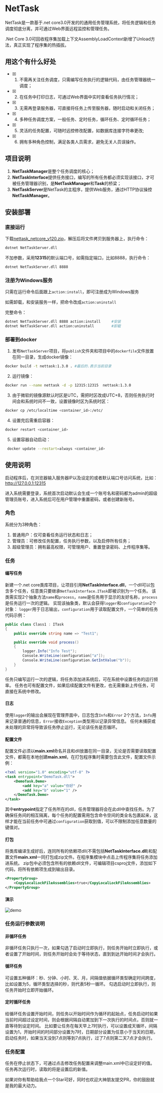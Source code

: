# NetTask
NetTask是一款基于.net core3.0开发的的通用任务管理系统，将任务逻辑和任务调度彻底分离，并可通过Web界面远程监控和管理任务。

.Net Core 3.0可回收程序集加载上下文AssemblyLoadContext新增了Unload方法，真正实现了程序集的热插拔。

## 用这个有什么好处
- [x] 1. 不需再关注任务调度，只需编写任务执行的逻辑代码，由任务管理器统一调度；
- [x] 2. 在任务中打印日志，可通过Web界面中实时查看任务执行情况；
- [x] 3. 无需再登录服务器，可直接将任务上传至服务器，随时启动和关闭任务；
- [x] 4. 多种任务调度方案，一般任务、定时任务，循环任务、定时循环任务；
- [x] 5. 灵活的任务配置，可随时远控修改配置，如数据库连接字符串更改;
- [x] 6. 拥有多种角色控制，满足各类人员需求，避免无关人员误操作。

## 项目说明

1. **NetTaskManager**是整个任务调度的核心；
2. **NetTaskInterface**提供任务接口，编写的所有任务都必须实现该接口，才可被任务管理器识别，是**NetTaskManager**和**Task**的桥梁；
3. **NetTaskServer**是NetTask的主程序，提供Web服务，通过HTTP协议操控**NetTaskManager**。

## 安装部署

### 直接运行

下载[nettask_netcore_v120.zip](https://github.com/Mcdull0921/NetTask/releases/download/v1.2.0/nettask_netcore_v120.zip)，解压后将文件拷贝到服务器上，执行命令：

```bash
dotnet NetTaskServer.dll
```

不加参数，采用**12315**的默认端口号，如需指定端口，比如8888，执行命令：

```bash
dotnet NetTaskServer.dll 8888
```

### 注册为Windows服务

只需在运行命令后面跟上`action:install`，即可注册成为Windows服务

如需卸载，和安装服务一样，把命令改成`action:uninstall`

完整命令：

```bash
dotnet NetTaskServer.dll 8888 action:install     #安装
dotnet NetTaskServer.dll action:uninstall        #卸载
```

### 部署到docker

1. 发布`NetTaskServer`项目，将`publish`文件夹和项目中的`dockerfile`文件放置在同一目录，生成docker镜像：
```bash
docker build -t nettask:1.3.0 . #最后的.表示当前目录
```
2. 运行镜像：
```bash
docker run --name nettask -d -p 12315:12315  nettask:1.3.0
```
3. 由于微软的镜像源默认时区是UTC，需把时区改成UTC+8，否则任务执行时间会和系统时间不一致，设置镜像时区为系统时区：
```bash
docker cp /etc/localtime <container_id>:/etc/
```
4. 设置完后需重启容器：
```bash
docker restart <container_id>
```
5. 设置容器自动启动：
```bash
 docker update --restart=always <container_id>
```

## 使用说明

启动程序后，在浏览器输入服务器IP以及设定的或者默认端口号访问系统，比如：http://127.0.0.1:12315

进入系统需要登录，系统首次启动默认会生成一个账号名和密码都为admin的超级管理员账号，进入系统后可在用户管理中重置密码，或者创建新账号。

### 角色

系统分为3种角色：

1. 普通用户：仅可查看任务运行状态和日志；
2. 管理员：可修改任务配置，任务执行参数，以及启停所有任务；
3. 超级管理员：拥有最高权限，可管理用户、重置登录密码、上传程序集等。

### 任务

#### 编写任务

新建一个.net core类库项目，让项目引用**NetTaskInterface.dll**，一个dll可以包含多个任务，任意类只要继承`NetTaskInterface.ITask`即被识别为一个任务。
该类需实现2个抽象方法`name`和`process`，`name`是任务用于显示的友好名称，`process`是任务运行一次的逻辑。
实现该抽象类，默认会获得`logger`和`configuration`2个对象： `logger`用于日志输出，`configuration`用于读取配置文件，一个简单的任务代码示例：

```C#
public class Class1 : ITask
{
    public override string name => "Test1";

    public override void process()
    {
        logger.Info("Info Test");
        Console.WriteLine(configuration["a"]);
        Console.WriteLine(configuration.GetIntValue("b"));
    }
}
```

任务只编写运行一次的逻辑，将任务添加进系统后，可在系统中设置任务的运行频率。
任务也可有配置文件，如果后续配置文件有更改，也无需重新上传任务，可直接在系统中修改。

#### 日志

使用`logger`的输出会展现在管理界面中，日志包含`Info`和`Error` 2个方法，`Info`用来记录普通的信息，`Error`接收`Exception`类型用以记录异常信息。
任何未捕获或未处理的异常将导致该任务停止运行，无论该任务是否循环。

#### 配置文件

配置文件必须以**main.xml**命名并且和dll放置在同一目录，无论是否需要读取配置文件，都需在本地创建**main.xml**，在打包程序集时需要包含此文件，配置文件示例：

```xml
<?xml version="1.0" encoding="utf-8" ?>
<task entrypoint="DemoTask.dll">
	<DemoTask.Demo>
		<add key="a" value="你好" />
		<add key="b" value="1" />
	</DemoTask.Demo>
</task>
```

其中**entrypoint**指定了任务所在的dll，任务管理器将会在此dll中查找任务。为了确保任务间的相互隔离，每个任务的配置需用包含命令空间的类全名包裹起来，这样才能在当前任务中可通过`configuration`获取到值，可以不限制添加任意数量的键值对。

#### 打包

将类库编译生成好后，连同所有的依赖项dll(不需包括**NetTaskInterface.dll**)和配置文件**main.xml**一同打包成zip文件。在程序集模块中点击上传程序集将任务添加进系统。
zip包中必须包含所有的依赖dll文件，可编辑项目csproj文件，添加如下代码，将所有依赖项生成到输出目录。

```xml
<PropertyGroup>
    <CopyLocalLockFileAssemblies>true</CopyLocalLockFileAssemblies>
</PropertyGroup>
```

#### 演示

![demo](https://github.com/Mcdull0921/NetTask/blob/master/demo.gif)

### 任务运行参数说明

#### 非循环任务

非循环任务只执行一次，如果勾选了启动时立即执行，则任务开始时立即执行，或者设置了开始时间，则任务开始时会处于等待状态，直到到达开始时间才会执行。

#### 循环任务
可设置五种循环：秒、分钟、小时、天、月，间隔值依据循环类型确定时间跨度，比如设置为5，循环类型选择的秒，则代表5秒一循环。
勾选启动时立即执行，则任务开始时立即开始循环。

#### 定时循环任务

给循环任务设置开始时间，则任务以开始时间作为循环的起始点，任务启动时如果当前时间超过设定时间，则会根据间隔自动累加到下一次执行的时间点，否则就一直等待到设定时间。
比如要让任务在每天早上7时执行，可以设置成天循环，间隔设置为1，开始时间的时间部分设置为7时，日期部分设置为任意小于当天的日期，启动任务时，如果当天没到7点则等到7点执行，过了7点则第二天7点才会执行。

### 任务配置

任务在停止状态下，可通过点击修改任务配置来调整main.xml中已设定好的值。任务再次运行时，读取的将是设置后的新值。

如果对你有帮助给我点一个Star可好，同时也欢迎大神朋友提交PR，你的鼓励就是我的最大动力。
